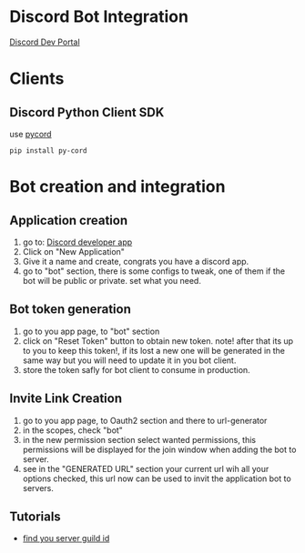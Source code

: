 # Discord Bot Integration

[Discord Dev Portal](https://discord.com/developers/docs/intro)

# Clients

## Discord Python Client SDK

use [pycord](https://guide.pycord.dev/installation)

``` shell
pip install py-cord
```

# Bot creation and integration

## Application creation

1. go to: [Discord developer app](https://discord.com/developers/applications)
2. Click on "New Application"
3. Give it a name and create, congrats you have a discord app.
4. go to "bot" section, there is some configs to tweak, one of them if the bot will be public or private. set what you need.

## Bot token generation

1. go to you app page, to "bot" section
2. click on "Reset Token" button to obtain new token. note! after that its up to you to keep this token!, if its lost a new one will be generated in the same way but you will need to update it in you bot client.
3. store the token safly for bot client to consume in production.


## Invite Link Creation

1. go to you app page, to Oauth2 section and there to url-generator
2. in the scopes, check "bot"
3. in the new permission section select wanted permissions, this permissions will be displayed for the join window when adding the bot to server.
4. see in the "GENERATED URL" section your current url wih all your options checked, this url now can be used to invit the application bot to servers.

## Tutorials

- [find you server guild id](https://support.discord.com/hc/en-us/articles/206346498-Where-can-I-find-my-User-Server-Message-ID-)
